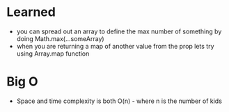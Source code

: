 # Learned
- you can spread out an array to define the max number of something by doing Math.max(...someArray)
- when you are returning a map of another value from the prop lets try using Array.map function


# Big O
- Space and time complexity is both O(n) - where n is the number of kids 
  